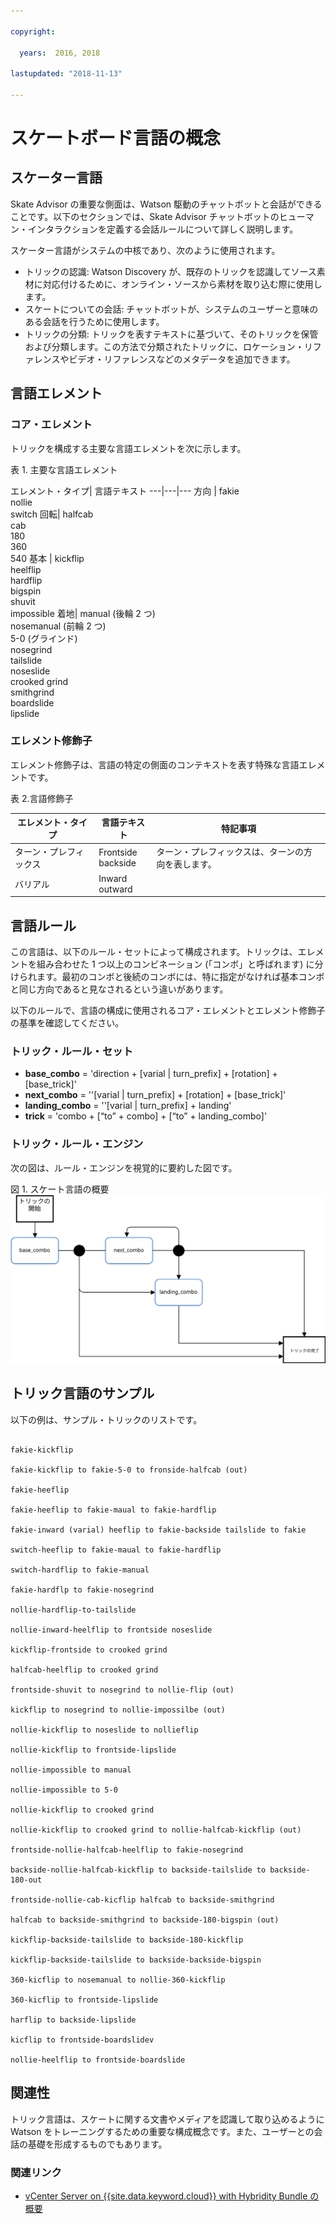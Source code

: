 ```yaml
---

copyright:

  years:  2016, 2018

lastupdated: "2018-11-13"

---
```


# スケートボード言語の概念

## スケーター言語

Skate Advisor の重要な側面は、Watson 駆動のチャットボットと会話ができることです。以下のセクションでは、Skate Advisor チャットボットのヒューマン・インタラクションを定義する会話ルールについて詳しく説明します。

スケーター言語がシステムの中核であり、次のように使用されます。
* トリックの認識: Watson Discovery が、既存のトリックを認識してソース素材に対応付けるために、オンライン・ソースから素材を取り込む際に使用します。
* スケートについての会話: チャットボットが、システムのユーザーと意味のある会話を行うために使用します。
* トリックの分類: トリックを表すテキストに基づいて、そのトリックを保管および分類します。この方法で分類されたトリックに、ロケーション・リファレンスやビデオ・リファレンスなどのメタデータを追加できます。

## 言語エレメント

### コア・エレメント

トリックを構成する主要な言語エレメントを次に示します。

表 1. 主要な言語エレメント

エレメント・タイプ| 言語テキスト
---|---|---
方向 | fakie<br>nollie<br>switch
回転| halfcab<br>cab<br>180<br>360<br>540
基本 | kickflip<br>heelflip<br>hardflip<br>bigspin<br>shuvit<br>impossible
着地| manual (後輪 2 つ)<br>nosemanual (前輪 2 つ)<br>5-0 (グラインド)<br>nosegrind<br>tailslide<br>noseslide<br>crooked grind<br>smithgrind<br>boardslide<br>lipslide<br>

### エレメント修飾子

エレメント修飾子は、言語の特定の側面のコンテキストを表す特殊な言語エレメントです。

表 2.言語修飾子

エレメント・タイプ| 言語テキスト |特記事項
---|---|---
ターン・プレフィックス | Frontside<br>backside | ターン・プレフィックスは、ターンの方向を表します。
バリアル | Inward<br>outward |

## 言語ルール

この言語は、以下のルール・セットによって構成されます。トリックは、エレメントを組み合わせた 1 つ以上のコンビネーション (「コンボ」と呼ばれます) に分けられます。最初のコンボと後続のコンボには、特に指定がなければ基本コンボと同じ方向であると見なされるという違いがあります。

以下のルールで、言語の構成に使用されるコア・エレメントとエレメント修飾子の基準を確認してください。

### トリック・ルール・セット

*   **base_combo** = 'direction \+ \[varial | turn_prefix\] \+
\[rotation\] \+ \[base_trick\]'
*   **next_combo** = ''\[varial | turn_prefix\] \+ \[rotation\] \+
\[base_trick\]'
*   **landing_combo** = ''\[varial | turn_prefix\] \+ landing'
*   **trick** = 'combo \+ \[“to” + combo\] \+ \[“to” \+ landing_combo\]'

### トリック・ルール・エンジン

次の図は、ルール・エンジンを視覚的に要約した図です。

図 1. スケート言語の概要
![スケート言語の概要](vcscar-skate-language.svg)

## トリック言語のサンプル

以下の例は、サンプル・トリックのリストです。

```

fakie-kickflip

fakie-kickflip to fakie-5-0 to fronside-halfcab (out)

fakie-heeflip

fakie-heeflip to fakie-maual to fakie-hardflip

fakie-inward (varial) heeflip to fakie-backside tailslide to fakie

switch-heeflip to fakie-maual to fakie-hardflip

switch-hardflip to fakie-manual

fakie-hardflp to fakie-nosegrind

nollie-hardflip-to-tailslide

nollie-inward-heelflip to frontside noseslide

kickflip-frontside to crooked grind

halfcab-heelflip to crooked grind

frontside-shuvit to nosegrind to nollie-flip (out)

kickflip to nosegrind to nollie-impossilbe (out)

nollie-kickflip to noseslide to nollieflip

nollie-kickflip to frontside-lipslide

nollie-impossible to manual

nollie-impossible to 5-0

nollie-kickflip to crooked grind

nollie-kickflip to crooked grind to nollie-halfcab-kickflip (out)

frontside-nollie-halfcab-heelflip to fakie-nosegrind

backside-nollie-halfcab-kickflip to backside-tailslide to backside-180-out

frontside-nollie-cab-kicflip halfcab to backside-smithgrind

halfcab to backside-smithgrind to backside-180-bigspin (out)

kickflip-backside-tailslide to backside-180-kickflip

kickflip-backside-tailslide to backside-backside-bigspin

360-kicflip to nosemanual to nollie-360-kickflip

360-kicflip to frontside-lipslide

harflip to backside-lipslide

kicflip to frontside-boardslidev

nollie-heelflip to frontside-boardslide

```

## 関連性

トリック言語は、スケートに関する文書やメディアを認識して取り込めるように Watson をトレーニングするための重要な構成概念です。また、ユーザーとの会話の基礎を形成するものでもあります。

### 関連リンク

* [vCenter Server on {{site.data.keyword.cloud}} with Hybridity Bundle の概要](../vcs/vcs-hybridity-intro.html)  
